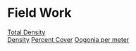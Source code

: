 # Field Work
[Total Density](https://cmwegener.github.io/thesis/total_density.html)  
[Density](https://cmwegener.github.io/thesis/all_density.html)
[Percent Cover](https://cmwegener.github.io/thesis/percentcover.html)
[Oogonia per meter](https://cmwegener.github.io/thesis/oogoina_per_meter.html)
